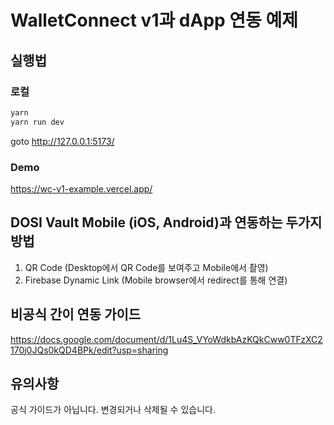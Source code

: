 # WalletConnect v1과 dApp 연동 예제

## 실행법

### 로컬

```bash
yarn
yarn run dev
```

goto http://127.0.0.1:5173/

### Demo

<https://wc-v1-example.vercel.app/>

## DOSI Vault Mobile (iOS, Android)과 연동하는 두가지 방법

1. QR Code (Desktop에서 QR Code를 보여주고 Mobile에서 촬영)
2. Firebase Dynamic Link (Mobile browser에서 redirect를 통해 연결)

## 비공식 간이 연동 가이드

<https://docs.google.com/document/d/1Lu4S_VYoWdkbAzKQkCww0TFzXC2170j0JQs0kQD4BPk/edit?usp=sharing>

## 유의사항

공식 가이드가 아닙니다. 변경되거나 삭제될 수 있습니다.
